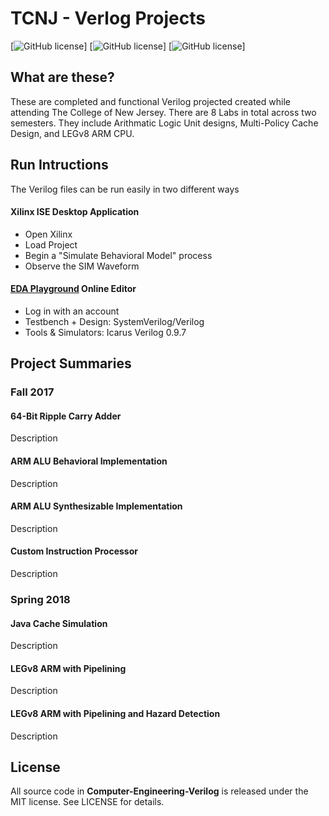 # TCNJ - Verlog Projects

[![GitHub license](https://img.shields.io/badge/license-MIT-blue.svg)]
[![GitHub license](https://img.shields.io/badge/language-Verilog-orange.svg)]
[![GitHub license](https://img.shields.io/badge/language-Java-orange.svg)]

## What are these?

These are completed and functional Verilog projected created while attending The College of New Jersey. There are 8 Labs in total across two semesters. They include Arithmatic Logic Unit designs, Multi-Policy Cache Design, and LEGv8 ARM CPU.

## Run Intructions

The Verilog files can be run easily in two different ways

#### Xilinx ISE Desktop Application

- Open Xilinx
- Load Project
- Begin a "Simulate Behavioral Model" process
- Observe the SIM Waveform

#### [EDA Playground](http://www.edaplayground.com/home) Online Editor
- Log in with an account
- Testbench + Design: SystemVerilog/Verilog
- Tools & Simulators: Icarus Verilog 0.9.7

## Project Summaries

### Fall 2017

#### 64-Bit Ripple Carry Adder

Description

#### ARM ALU Behavioral Implementation

Description

#### ARM ALU Synthesizable Implementation

Description

#### Custom Instruction Processor

Description

### Spring 2018

#### Java Cache Simulation

Description

#### LEGv8 ARM with Pipelining

Description

#### LEGv8 ARM with Pipelining and Hazard Detection

Description

## License

All source code in **Computer-Engineering-Verilog** is released under the MIT license. See LICENSE for details.

